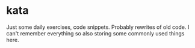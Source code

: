 # kata
Just some daily exercises, code snippets. Probably rewrites of old code. I can't remember everything so also storing some commonly used things here.



